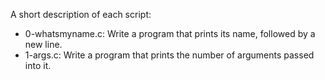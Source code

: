 A short description of each script:
+ 0-whatsmyname.c: Write a program that prints its name, followed by a new line.
+ 1-args.c: Write a program that prints the number of arguments passed into it.
